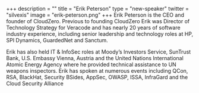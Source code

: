 +++
description = ""
title = "Erik Peterson"
type = "new-speaker"
twitter = "silvexis"
image = "erik-peterson.png"
+++
Erik Peterson is the CEO and founder of CloudZero. Previous to founding CloudZero Erik was Director of Technology Strategy for Veracode and has nearly 20 years of software industry experience, including senior leadership and technology roles at HP, SPI Dynamics, GuardedNet and Sanctum.

Erik has also held IT & InfoSec roles at Moody’s Investors Service, SunTrust Bank, U.S. Embassy Vienna, Austria and the United Nations International Atomic Energy Agency where he provided technical assistance to UN weapons inspectors. Erik has spoken at numerous events including QCon, RSA, BlackHat, Security BSides, AppSec, OWASP, ISSA, InfraGard and the Cloud Security Alliance